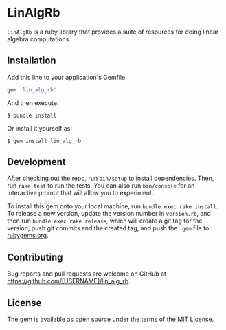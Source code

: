 # LinAlgRb

`LinAlgRb` is a ruby library that provides a suite of resources for doing linear algebra computations.

## Installation

Add this line to your application's Gemfile:

```ruby
gem 'lin_alg_rb'
```

And then execute:

    $ bundle install

Or install it yourself as:

    $ gem install lin_alg_rb


## Development

After checking out the repo, run `bin/setup` to install dependencies. Then, run `rake test` to run the tests. You can also run `bin/console` for an interactive prompt that will allow you to experiment.

To install this gem onto your local machine, run `bundle exec rake install`. To release a new version, update the version number in `version.rb`, and then run `bundle exec rake release`, which will create a git tag for the version, push git commits and the created tag, and push the `.gem` file to [rubygems.org](https://rubygems.org).

## Contributing

Bug reports and pull requests are welcome on GitHub at https://github.com/[USERNAME]/lin_alg_rb.

## License

The gem is available as open source under the terms of the [MIT License](https://opensource.org/licenses/MIT).
